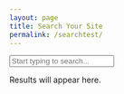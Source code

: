 ```yaml
---
layout: page
title: Search Your Site
permalink: /searchtest/
---
```


<input type="search" id="search-input" placeholder="Start typing to search..." class="input is-large is-rounded mb-4">

<div id="search-results" class="content">
    <p>Results will appear here.</p>
</div>

<script src="https://cdn.jsdelivr.net/npm/flexsearch@0/dist/flexsearch.bundle.min.js"></script>

<script>
    (function() {
        // Define all possible fields from your search.json for indexing and storing.
        // This list should be exhaustive based on your JSON structure.
        const allSearchFields = ["documenttitle", "title", "content", "url", "date", "category", "tags"];

        // Initialize FlexSearch index
        const index = new FlexSearch.Document({
            // Define the document fields to be indexed
            document: {
                id: "url", // Unique identifier for each document
                index: allSearchFields, // Index all specified fields
                store: allSearchFields // Store all specified fields for retrieval
            },
            // Configure search options for better results
            tokenize: "full", // Tokenize by words, allowing partial matches
            resolution: 9, // Higher resolution for better relevance
            depth: 2, // Deeper search for nested objects if any (though our JSON is flat)
            optimize: true, // Optimize index for faster searches
            cache: true, // Cache search results
            suggest: true, // Enable suggestions
            // Advanced options for fuzzy, partial, and highlighting
            // These are enabled by default with the above configurations,
            // but can be explicitly set for clarity or fine-tuning.
            // For example, to control fuzzy search:
            // fuzzy: 0.2, // A value between 0 and 1 (0=no fuzzy, 1=max fuzzy)
            // For partial search, 'tokenize: "full"' already handles it.
            // Highlighting is handled in the search results display.
        });

        // Debugging: Log FlexSearch object and index properties
        console.log('FlexSearch object:', FlexSearch);
        console.log('FlexSearch.Document type:', typeof FlexSearch.Document);
        console.log('Index object after initialization:', index);
        console.log('index.suggest type:', typeof index.suggest);


        // Fetch the search.json data and populate the index
        fetch('/search.json')
            .then(response => {
                if (!response.ok) {
                    throw new Error(`HTTP error! status: ${response.status}`);
                }
                return response.json();
            })
            .then(data => {
                data.forEach((item, i) => {
                    // Add each item from the JSON to the FlexSearch index
                    // Ensure 'url' is present and unique for each item.
                    // If 'url' is not always present, you might need a fallback ID.
                    if (item.url) {
                        index.add(item);
                    } else {
                        console.warn('Item missing URL, skipping for FlexSearch index:', item);
                    }
                });
                console.log('FlexSearch index populated successfully.');
            })
            .catch(error => {
                console.error('Error fetching or parsing search.json:', error);
                document.getElementById('search-results').innerHTML = '<p class="has-text-danger">Error loading search data. Please try again later.</p>';
            });

        const searchInput = document.getElementById('search-input');
        const searchResultsContainer = document.getElementById('search-results');
        let searchTimeout;

        // Function to perform search and display results
        function performSearch() {
            const query = searchInput.value.trim();

            if (query.length === 0) {
                searchResultsContainer.innerHTML = '<p>Results will appear here.</p>';
                return;
            }

            // Perform the search with advanced options
            const rawResults = index.search(query, {
                limit: 20, // Limit the number of results
                enrich: true, // Return the full document (stored fields)
                suggest: true // Get suggestions for autocomplete (though index.suggest is used separately)
            });

            // FlexSearch can return results grouped by field if searching across multiple fields.
            // This flattens the results to a single array of enriched documents.
            let flatResults = [];
            rawResults.forEach(fieldResult => {
                // Check if it's a field-grouped result (e.g., {field: "title", result: [...]})
                if (fieldResult && fieldResult.field && Array.isArray(fieldResult.result)) {
                    flatResults = flatResults.concat(fieldResult.result);
                } else if (fieldResult && fieldResult.doc) {
                    // It's already an enriched document directly
                    flatResults.push(fieldResult);
                }
            });

            displayResults(flatResults, query);

            // Attempt to display suggestions, wrapped in try-catch for robustness
            try {
                displaySuggestions(query);
            } catch (e) {
                console.error("Error calling displaySuggestions:", e);
                console.warn("Suggestion feature might not be available or correctly loaded.");
            }
        }

        // Function to display search results
        function displayResults(results, query) {
            if (results.length === 0) {
                searchResultsContainer.innerHTML = '<p>No results found.</p>';
                return;
            }

            let html = '<ul class="search-results-list">';
            results.forEach(result => {
                // IMPORTANT: Ensure result.doc is not undefined before proceeding
                const item = result.doc;
                if (!item) {
                    console.warn('Skipping search result with undefined document:', result);
                    return; // Skip this iteration if item (result.doc) is undefined
                }

                // Dynamically get content from all indexed fields for display
                let displayContent = '';
                allSearchFields.forEach(field => {
                    if (item[field] && typeof item[field] === 'string' && item[field].length > 0) {
                        let fieldContent = item[field];
                        // Highlight matches in the current field
                        if (result.highlight && result.highlight[field]) {
                            fieldContent = highlightText(fieldContent, result.highlight[field]);
                        }
                        // Truncate content for display, add ellipsis if truncated
                        const truncatedContent = fieldContent.length > 150 ? fieldContent.substring(0, 150) + '...' : fieldContent;
                        displayContent += `<p class="is-size-7 has-text-grey-light mt-1"><strong>${field.charAt(0).toUpperCase() + field.slice(1)}:</strong> ${truncatedContent}</p>`;
                    }
                });


                let title = item.title || item.documenttitle || 'No Title';
                const url = item.url || '#';

                // Highlight matches in title
                if (result.highlight && result.highlight.title) {
                    title = highlightText(title, result.highlight.title);
                }


                html += `
                    <li class="box mb-4">
                        <a href="${url}" class="has-text-info is-size-5 has-text-weight-bold">${title}</a>
                        <p class="is-size-7 has-text-grey-light">${url}</p>
                        ${displayContent}
                    </li>
                `;
            });
            html += '</ul>';
            searchResultsContainer.innerHTML = html;
        }

        // Helper function to highlight text
        function highlightText(text, highlightRanges) {
            // Sort ranges by start position to handle overlaps correctly
            highlightRanges.sort((a, b) => a[0] - b[0]);

            let highlightedText = '';
            let lastIndex = 0;

            highlightRanges.forEach(range => {
                const [start, end] = range;
                highlightedText += text.substring(lastIndex, start);
                highlightedText += `<mark>${text.substring(start, end)}</mark>`;
                lastIndex = end;
            });
            highlightedText += text.substring(lastIndex);
            return highlightedText;
        }

        // Function to display suggestions (for autocomplete)
        function displaySuggestions(query) {
            // This function is called within a try-catch in performSearch,
            // so we don't need another try-catch here.
            const suggestions = index.suggest(query, {
                limit: 5, // Limit the number of suggestions
                // You can add `fuzzy: true` here if you want fuzzy suggestions
            });

            // For simplicity, we'll just log suggestions to the console.
            // In a real UI, you might display these in a dropdown below the search input.
            if (suggestions.length > 0) {
                console.log('Suggestions:', suggestions.map(s => s.suggestion));
            } else {
                console.log('No suggestions.');
            }
        }


        // Event listener for input changes with debounce
        searchInput.addEventListener('input', () => {
            clearTimeout(searchTimeout);
            searchTimeout = setTimeout(performSearch, 300); // Debounce to 300ms
        });

        // Initial search (optional, e.g., if there's a pre-filled query)
        // performSearch();
    })();
</script>

<style>
    /* Basic styling for the search results using Bulma classes */
    .search-results-list {
        list-style: none;
        padding: 0;
    }

    .search-results-list li {
        margin-bottom: 1rem;
        padding: 1rem;
        border-radius: 8px;
        box-shadow: 0 2px 4px rgba(0, 0, 0, 0.1);
        background-color: #fff;
    }

    .search-results-list li a {
        text-decoration: none;
        color: #3273dc; /* Bulma's info color */
    }

    .search-results-list li a:hover {
        text-decoration: underline;
    }

    mark {
        background-color: #ffe08a; /* A light yellow for highlighting */
        padding: 0 2px;
        border-radius: 3px;
    }

    /* Responsive adjustments */
    @media (max-width: 768px) {
        .input.is-large {
            font-size: 1rem;
        }
    }
</style>